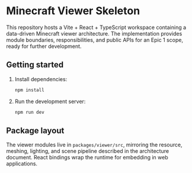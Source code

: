 # Minecraft Viewer Skeleton

This repository hosts a Vite + React + TypeScript workspace containing a data-driven Minecraft viewer architecture. The implementation provides module boundaries, responsibilities, and public APIs for an Epic 1 scope, ready for further development.

## Getting started

1. Install dependencies:

   ```bash
   npm install
   ```

2. Run the development server:

   ```bash
   npm run dev
   ```

## Package layout

The viewer modules live in `packages/viewer/src`, mirroring the resource, meshing, lighting, and scene pipeline described in the architecture document. React bindings wrap the runtime for embedding in web applications.
